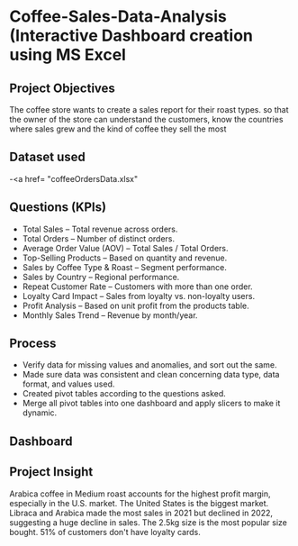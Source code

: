 # Coffee-Sales-Data-Analysis (Interactive Dashboard creation using MS Excel
## Project Objectives
The coffee store wants to create a sales report for their roast types. so that the owner of the store can understand the customers, know the countries where sales grew and the kind of coffee they sell the most

## Dataset used
-<a href= "coffeeOrdersData.xlsx"

## Questions (KPIs)
- Total Sales – Total revenue across orders.
- Total Orders – Number of distinct orders.
- Average Order Value (AOV) – Total Sales / Total Orders.
- Top-Selling Products – Based on quantity and revenue.
- Sales by Coffee Type & Roast – Segment performance.
- Sales by Country – Regional performance.
- Repeat Customer Rate – Customers with more than one order.
- Loyalty Card Impact – Sales from loyalty vs. non-loyalty users.
- Profit Analysis – Based on unit profit from the products table.
- Monthly Sales Trend – Revenue by month/year.

## Process
- Verify data for missing values and anomalies, and sort out the same.
- Made sure data was consistent and clean concerning data type, data format, and values used.
- Created pivot tables according to the questions asked.
- Merge all pivot tables into one dashboard and apply slicers to make it dynamic.

## Dashboard


## Project Insight
Arabica coffee in Medium roast accounts for the highest profit margin, especially in the U.S. market. The United States is the biggest market. Libraca and Arabica made the most sales in 2021 but declined in 2022, suggesting a huge decline in sales. The 2.5kg size is the most popular size bought. 51% of customers don't have loyalty cards.

